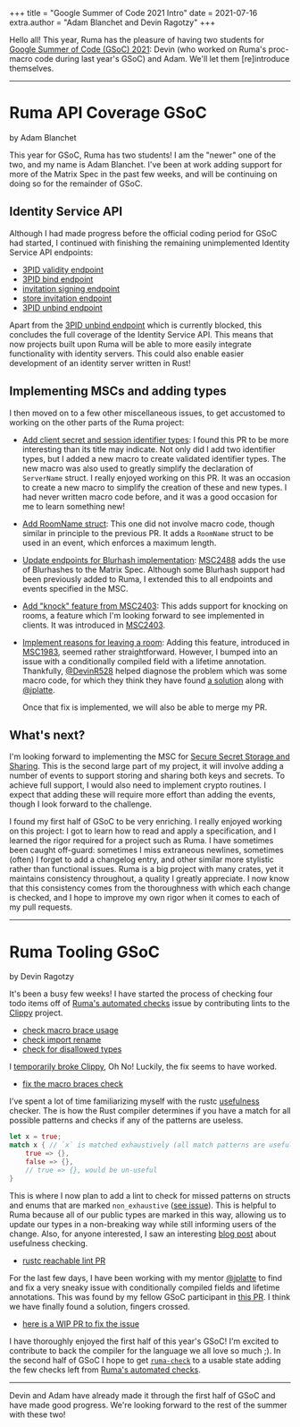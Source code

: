+++
title = "Google Summer of Code 2021 Intro"
date = 2021-07-16
extra.author = "Adam Blanchet and Devin Ragotzy"
+++

Hello all! This year, Ruma has the pleasure of having two students for [Google
Summer of Code (GSoC) 2021][gsoc]: Devin (who worked on Ruma's proc-macro code during last year's GSoC) and Adam. We'll let them [re]introduce
themselves.

[gsoc]: https://summerofcode.withgoogle.com/

<hr />

# Ruma API Coverage GSoC

by Adam Blanchet

This year for GSoC, Ruma has two students! I am the "newer" one of the two, and
my name is Adam Blanchet. I've been at work adding support for more of the
Matrix Spec in the past few weeks, and will be continuing on doing so for the
remainder of GSoC.

## Identity Service API

Although I had made progress before the official coding period for GSoC had
started, I continued with finishing the remaining unimplemented Identity Service
API endpoints:

- [3PID validity endpoint][ruma/ruma#618]
- [3PID bind endpoint][ruma/ruma#621]
- [invitation signing endpoint][ruma/ruma#626]
- [store invitation endpoint][ruma/ruma#631]
- [3PID unbind endpoint][ruma/ruma#627]

Apart from the [3PID unbind endpoint][ruma/ruma#627] which is currently blocked,
this concludes the full coverage of the Identity Service API. This means that
now projects built upon Ruma will be able to more easily integrate functionality
with identity servers. This could also enable easier development of an identity
server written in Rust!

[ruma/ruma#618]: https://github.com/ruma/ruma/pull/618
[ruma/ruma#621]: https://github.com/ruma/ruma/pull/621
[ruma/ruma#626]: https://github.com/ruma/ruma/pull/626
[ruma/ruma#631]: https://github.com/ruma/ruma/pull/631
[ruma/ruma#627]: https://github.com/ruma/ruma/pull/627

## Implementing MSCs and adding types

I then moved on to a few other miscellaneous issues, to get accustomed to
working on the other parts of the Ruma project:

- [Add client secret and session identifier types][ruma/ruma#640]:
  I found this PR to be more interesting than its title may indicate. Not only
  did I add two identifier types, but I added a new macro to create validated
  identifier types. The new macro was also used to greatly simplify the
  declaration of `ServerName` struct. I really enjoyed working on this PR. It
  was an occasion to create a new macro to simplify the creation of these and
  new types. I had never written macro code before, and it was a good occasion
  for me to learn something new!

- [Add RoomName struct][ruma/ruma#645]:
  This one did not involve macro code, though similar in principle to the
  previous PR. It adds a `RoomName` struct to be used in an event, which
  enforces a maximum length.

- [Update endpoints for Blurhash implementation][ruma/ruma#650]:
  [MSC2488][] adds the use of Blurhashes to the Matrix Spec. Although
  some Blurhash support had been previously added to Ruma, I
  extended this to all endpoints and events specified in the MSC.

- [Add "knock" feature from MSC2403][ruma/ruma#657]:
  This adds support for knocking on rooms, a feature which I'm looking forward
  to see implemented in clients. It was introduced in [MSC2403][].

- [Implement reasons for leaving a room][ruma/ruma#663]:
  Adding this feature, introduced in [MSC1983][], seemed rather straightforward.
  However, I bumped into an issue with a conditionally compiled field with a
  lifetime annotation. Thankfully, [@DevinR528][] helped diagnose the problem
  which was some macro code, for which they think they have found [a
  solution][ruma/ruma#664] along with [@jplatte][].

  Once that fix is implemented, we will also be able to merge my PR.

[ruma/ruma#640]: https://github.com/ruma/ruma/pull/640
[ruma/ruma#645]: https://github.com/ruma/ruma/pull/645
[ruma/ruma#650]: https://github.com/ruma/ruma/pull/650
[MSC2488]: https://github.com/matrix-org/matrix-doc/blob/anoa/blurhash/proposals/2448-blurhash-for-media.md#profile-endpoints
[ruma/ruma#657]: https://github.com/ruma/ruma/pull/657
[MSC2403]: https://github.com/matrix-org/matrix-doc/blob/master/proposals/2403-knock.md
[ruma/ruma#663]: https://github.com/ruma/ruma/pull/663
[MSC1983]: https://github.com/matrix-org/matrix-doc/blob/master/proposals/1983-leave-reasons.md
[@DevinR528]: https://github.com/DevinR528
[ruma/ruma#664]: https://github.com/ruma/ruma/pull/664
[@jplatte]: https://github.com/jplatte

## What's next?

I'm looking forward to implementing the MSC for [Secure Secret Storage and
Sharing][SSSS]. This is the second large part of my project, it will involve
adding a number of events to support storing and sharing both keys and secrets.
To achieve full support, I would also need to implement crypto routines. I
expect that adding these will require more effort than adding the events, though
I look forward to the challenge.

I found my first half of GSoC to be very enriching. I really enjoyed working on
this project: I got to learn how to read and apply a specification, and I
learned the rigor required for a project such as Ruma. I have sometimes been
caught off-guard: sometimes I miss extraneous newlines, sometimes (often) I
forget to add a changelog entry, and other similar more stylistic rather than
functional issues. Ruma is a big project with many crates, yet it maintains
consistency throughout, a quality I greatly appreciate. I now know that this
consistency comes from the thoroughness with which each change is checked, and I
hope to improve my own rigor when it comes to each of my pull requests.

[SSSS]: https://github.com/matrix-org/matrix-doc/blob/master/proposals/1946-secure_server-side_storage.md

<hr />

# Ruma Tooling GSoC

by Devin Ragotzy

It's been a busy few weeks! I have started the process of checking four todo
items off of [Ruma's automated checks][ruma/ruma#221] issue by contributing
lints to the [Clippy][] project.

- [check macro brace usage][rust-lang/rust-clippy#7299]
- [check import rename][rust-lang/rust-clippy#7300]
- [check for disallowed types][rust-lang/rust-clippy#7315]

I [temporarily broke Clippy][rust-lang/rust-clippy#7434], Oh No! Luckily, the
fix seems to have worked.

- [fix the macro braces check][rust-lang/rust-clippy#7431]

I've spent a lot of time familiarizing myself with the rustc [usefulness][]
checker. The is how the Rust compiler determines if you have a match for all
possible patterns and checks if any of the patterns are useless.

```rust
let x = true;
match x { // `x` is matched exhaustively (all match patterns are useful)
    true => {},
    false => {},
    // true => {}, would be un-useful
}
```

This is where I now plan to add a lint to check for missed patterns on structs
and enums that are marked `non_exhaustive` ([see issue][rust-lang/rust#84332]).
This is helpful to Ruma because all of our public types are marked in this way,
allowing us to update our types in a non-breaking way while still informing
users of the change. Also, for anyone interested, I saw an interesting [blog
post][usefulness checking blog] about usefulness checking.

- [rustc reachable lint PR][rust-lang/rust#86809]

For the last few days, I have been working with my mentor [@jplatte][] to find
and fix a very sneaky issue with conditionally compiled fields and lifetime
annotations. This was found by my fellow GSoC participant in [this
PR][ruma/ruma#663]. I think we have finally found a solution, fingers crossed.

- [here is a WIP PR to fix the issue][ruma/ruma#664]

I have thoroughly enjoyed the first half of this year's GSoC! I'm excited to
contribute to back the compiler for the language we all love so much ;). In the
second half of GSoC I hope to get [`ruma-check`][DevinR528/ruma-check] to a
usable state adding the few checks left from [Ruma's automated
checks][ruma/ruma#221].

[ruma/ruma#221]: https://github.com/ruma/ruma/issues/221
[Clippy]: https://github.com/rust-lang/rust-clippy
[rust-lang/rust-clippy#7299]: https://github.com/rust-lang/rust-clippy/pull/7299
[rust-lang/rust-clippy#7300]: https://github.com/rust-lang/rust-clippy/pull/7300
[rust-lang/rust-clippy#7315]: https://github.com/rust-lang/rust-clippy/pull/7315
[rust-lang/rust-clippy#7434]: https://github.com/rust-lang/rust-clippy/issues/7434
[rust-lang/rust-clippy#7431]: https://github.com/rust-lang/rust-clippy/pull/7431
[usefulness]: https://github.com/rust-lang/rust/blob/master/compiler/rustc_mir_build/src/thir/pattern/usefulness.rs#L1205
[rust-lang/rust#84332]: https://github.com/rust-lang/rust/issues/84332
[usefulness checking blog]: https://niedzejkob.p4.team/rust-np/
[rust-lang/rust#86809]: https://github.com/rust-lang/rust/pull/86809
[ruma/ruma#663]: https://github.com/ruma/ruma/pull/663
[ruma/ruma#664]: https://github.com/ruma/ruma/pull/664
[DevinR528/ruma-check]: https://github.com/DevinR528/ruma-check

<hr />

Devin and Adam have already made it through the first half of GSoC and have made
good progress. We're looking forward to the rest of the summer with these two!
